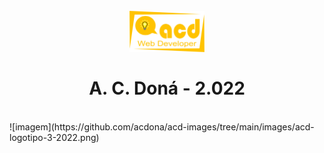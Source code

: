 <h1 align="center">
<br>
<img src="https://github.com/acdona/acd-images/blob/main/images/acd-logotipo-3-2022.png" alt="acdona" width="120">
<br>
<br>
A. C. <b>Doná - 2.022</b>
</h1>
<br>
![imagem](https://github.com/acdona/acd-images/tree/main/images/acd-logotipo-3-2022.png)
